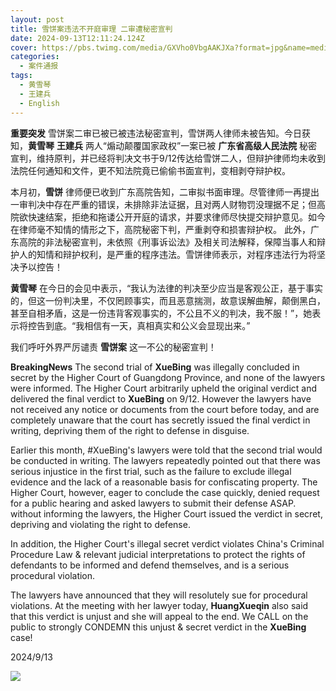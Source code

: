 ```yaml
---
layout: post
title: 雪饼案违法不开庭审理 二审遭秘密宣判
date: 2024-09-13T12:11:24.124Z
cover: https://pbs.twimg.com/media/GXVho0VbgAAKJXa?format=jpg&name=medium
categories:
  - 案件通报
tags:
  - 黄雪琴
  - 王建兵
  - English
---
```


**重要突发** 雪饼案二审已被已被违法秘密宣判，雪饼两人律师未被告知。今日获知，**黄雪琴** **王建兵** 两人“煽动颠覆国家政权”一案已被 **广东省高级人民法院** 秘密宣判，维持原判，并已经将判决文书于9/12传达给雪饼二人，但辩护律师均未收到法院任何通知和文件，更不知法院竟已偷偷书面宣判，变相剥夺辩护权。

本月初，**雪饼** 律师便已收到广东高院告知，二审拟书面审理。尽管律师一再提出一审判决中存在严重的错误，未排除非法证据，且对两人财物罚没理据不足；但高院欲快速结案，拒绝和拖诿公开开庭的请求，并要求律师尽快提交辩护意见。如今在律师毫不知情的情形之下，高院秘密下判，严重剥夺和损害辩护权。
此外，广东高院的非法秘密宣判，未依照《刑事诉讼法》及相关司法解释，保障当事人和辩护人的知情和辩护权利，是严重的程序违法。雪饼律师表示，对程序违法行为将坚决予以控告！

**黄雪琴** 在今日的会见中表示，“我认为法律的判决至少应当是客观公正，基于事实的，但这一份判决里，不仅罔顾事实，而且恶意揣测，故意误解曲解，颠倒黑白，甚至自相矛盾，这是一份违背客观事实的，不公且不义的判决，我不服！”，她表示将控告到底。“我相信有一天，真相真实和公义会显现出来。” 

我们呼吁外界严厉谴责 **雪饼案** 这一不公的秘密宣判！

**BreakingNews** The second trial of **XueBing** was illegally concluded in secret by the Higher Court of Guangdong Province, and none of the lawyers were informed. The Higher Court arbitrarily upheld the original verdict and delivered the final verdict to **XueBing** on 9/12. However the lawyers have not received any notice or documents from the court before today, and are completely unaware that the court has secretly issued the final verdict in writing, depriving them of the right to defense in disguise.

Earlier this month, #XueBing's lawyers were told that the second trial would be conducted in writing. The lawyers repeatedly pointed out that there was serious injustice in the first trial, such as the failure to exclude illegal evidence and the lack of a reasonable basis for confiscating property. The Higher Court, however, eager to conclude the case quickly, denied request for a public hearing and asked lawyers to submit their defense ASAP. without informing the lawyers, the Higher Court issued the verdict in secret, depriving and violating the right to defense.

In addition, the Higher Court's illegal secret verdict violates China's Criminal Procedure Law & relevant judicial interpretations to protect the rights of defendants to be informed and defend themselves, and is a serious procedural violation.

The lawyers have announced that they will resolutely sue for procedural violations. At the meeting with her lawyer today, **HuangXueqin** also said that this verdict is unjust and she will appeal to the end. We CALL on the public to strongly CONDEMN this unjust & secret verdict in the **XueBing** case!

2024/9/13


![](https://pbs.twimg.com/media/GXVho0VbgAAKJXa?format=jpg&name=medium)